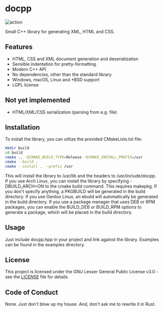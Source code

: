 # docpp

![action](https://github.com/speediegq/docpp/actions/workflows/cmake-multi-platform.yml/badge.svg)

Small C++ library for generating XML, HTML and CSS.

## Features

- HTML, CSS and XML document generation and deserialization
- Sensible indentation for pretty-formatting.
- Modern C++ API
- No dependencies, other than the standard library
- Windows, macOS, Linux and *BSD support
- LGPL license

## Not yet implemented

- HTML/XML/CSS serialization (parsing from e.g. file)

## Installation

To install the library, you can utilize the provided CMakeLists.txt file:

```sh
mkdir build
cd build
cmake .. -DCMAKE_BUILD_TYPE=Release -DCMAKE_INSTALL_PREFIX=/usr
cmake --build .
cmake --install . --prefix /usr
```

This will install the library to /usr/lib and the headers to /usr/include/docpp.
If you use Arch Linux, you can install the library by specifying -DBUILD_ARCH=ON to the cmake build command. This requires makepkg. If you don't specify anything, a PKGBUILD will be generated in the build directory.
If you use Gentoo Linux, an ebuild will automatically be generated in the build directory.
If you use a package manager that uses DEB or RPM packages, you can enable the BUILD_DEB or BUILD_RPM options to generate a package, which will be placed in the build directory.

## Usage

Just include docpp.hpp in your project and link against the library. Examples can be found in the examples directory.

## License

This project is licensed under the GNU Lesser General Public License v3.0 - see the [LICENSE](LICENSE) file for details.

## Code of Conduct

None. Just don't blow up my house. And, don't ask me to rewrite it in Rust.
